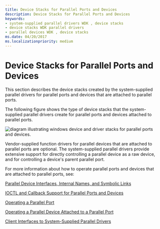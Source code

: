 ```yaml
---
title: Device Stacks for Parallel Ports and Devices
description: Device Stacks for Parallel Ports and Devices
keywords:
- system-supplied parallel drivers WDK , device stacks
- device stacks WDK parallel drivers
- parallel devices WDK , device stacks
ms.date: 04/20/2017
ms.localizationpriority: medium
---
```


# Device Stacks for Parallel Ports and Devices





This section describes the device stacks created by the system-supplied parallel drivers for parallel ports and devices that are attached to parallel ports.

The following figure shows the type of device stacks that the system-supplied parallel drivers create for parallel ports and devices attached to parallel ports.

![diagram illustrating windows device and driver stacks for parallel ports and devices.](images/parport4.png)

Vendor-supplied function drivers for parallel devices that are attached to parallel ports are optional. The system-supplied parallel drivers provide extensive support for directly controlling a parallel device as a raw device, and for controlling a device's parent parallel port.

For more information about how to operate parallel ports and devices that are attached to parallel ports, see:

[Parallel Device Interfaces, Internal Names, and Symbolic Links](parallel-device-interfaces--internal-names--and-symbolic-links.md)

[IOCTL and Callback Support for Parallel Ports and Devices](ioctl-and-callback-support-for-parallel-ports-and-devices.md)

[Operating a Parallel Port](operating-a-parallel-port.md)

[Operating a Parallel Device Attached to a Parallel Port](operating-a-parallel-device-attached-to-a-parallel-port.md)

[Client Interfaces to System-Supplied Parallel Drivers](/windows-hardware/drivers/ddi/_parports)

 

